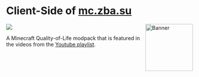 <h1> Client-Side of <a href="//mc.zba.su">mc.zba.su</a> </h1> 

<img src="assets/logo.png" alt="Banner" align="right" width="128" height="128"/>

<!-- The color matches the GitHub's "color-accent-fg" -->
<a href="//github.com/RichardLitt/standard-readme"><img src="https://img.shields.io/badge/readme%20style-standard-4493F8?style=flat-square&color=white&labelColor=4493F8&logo=readme&logoColor=white" /></a>

A Minecraft Quality-of-Life modpack
that is featured in the videos from the <a href="https://youtube.com/playlist?list=PL9od7djPeEisXGtmXXef8MbQp0MmufVCJ&si=0HrrfRG1vCxE9y32">Youtube playlist</a>.
